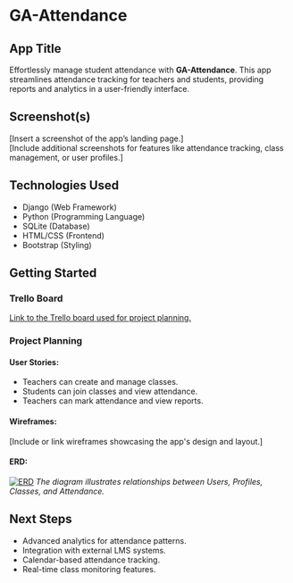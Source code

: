 # GA-Attendance

## App Title
Effortlessly manage student attendance with **GA-Attendance**. This app streamlines attendance tracking for teachers and students, providing reports and analytics in a user-friendly interface.

## Screenshot(s)
[Insert a screenshot of the app’s landing page.]  
[Include additional screenshots for features like attendance tracking, class management, or user profiles.]

## Technologies Used
- Django (Web Framework)
- Python (Programming Language)
- SQLite (Database)
- HTML/CSS (Frontend)
- Bootstrap (Styling)

## Getting Started

### Trello Board
[Link to the Trello board used for project planning.](https://trello.com/b/8p1ie4NX/ga-attendance)

### Project Planning
#### User Stories:
- Teachers can create and manage classes.
- Students can join classes and view attendance.
- Teachers can mark attendance and view reports.

#### Wireframes:
[Include or link wireframes showcasing the app's design and layout.]

#### ERD:
[![ERD](https://i.imgur.com/bOq522M.png)](https://imgur.com/bOq522M)
*The diagram illustrates relationships between Users, Profiles, Classes, and Attendance.*

## Next Steps
- Advanced analytics for attendance patterns.
- Integration with external LMS systems.
- Calendar-based attendance tracking.
- Real-time class monitoring features.